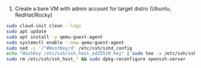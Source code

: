 

1. Create a bare VM with admin account for target distro (Ubuntu, RedHat/Rocky)

```bash
sudo cloud-init clean --logs
sudo apt update
sudo apt install -y qemu-guest-agent
sudo systemctl enable --now qemu-guest-agent
sudo sed -i '/^#HostKey/d' /etc/ssh/sshd_config
echo "HostKey /etc/ssh/ssh_host_ed25519_key" | sudo tee -a /etc/ssh/sshd_config
sudo rm /etc/ssh/ssh_host_* && sudo dpkg-reconfigure openssh-server
```